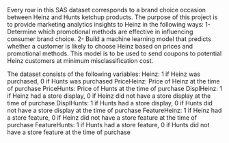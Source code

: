 Every row in this SAS dataset corresponds to a brand choice occasion between Heinz and Hunts ketchup products. The purpose of this project is to provide marketing analytics insights to Heinz in the following ways: 
1- Determine which promotional methods are effective in influencing consumer brand choice.
2- Build a machine learning model that predicts whether a customer is likely to choose Heinz based on prices and promotional methods. This model is to be used to send coupons to potential Heinz customers at minimum misclassification cost.

The dataset consists of the following variables:
Heinz: 1 if Heinz was purchased, 0 if Hunts was purchased
PriceHeinz: Price of Heinz at the time of purchase
PriceHunts: Price of Hunts at the time of purchase
DisplHeinz: 1 if Heinz had a store display, 0 if Heinz did not have a store display at the time of purchase
DisplHunts: 1 if Hunts had a store display, 0 if Hunts did not have a store display at the time of purchase
FeatureHeinz: 1 if Heinz had a store feature, 0 if Heinz did not have a store feature at the time of purchase
FeatureHunts: 1 if Hunts had a store feature, 0 if Hunts did not have a store feature at the time of purchase
